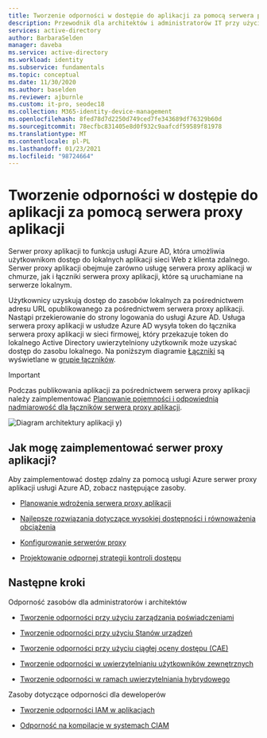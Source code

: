 ```yaml
---
title: Tworzenie odporności w dostępie do aplikacji za pomocą serwera proxy aplikacji
description: Przewodnik dla architektów i administratorów IT przy użyciu serwera proxy aplikacji w celu odpornego dostępu do aplikacji lokalnych
services: active-directory
author: BarbaraSelden
manager: daveba
ms.service: active-directory
ms.workload: identity
ms.subservice: fundamentals
ms.topic: conceptual
ms.date: 11/30/2020
ms.author: baselden
ms.reviewer: ajburnle
ms.custom: it-pro, seodec18
ms.collection: M365-identity-device-management
ms.openlocfilehash: 8fed78d7d2250d749ced7fe343689df76329b60d
ms.sourcegitcommit: 78ecfbc831405e8d0f932c9aafcdf59589f81978
ms.translationtype: MT
ms.contentlocale: pl-PL
ms.lasthandoff: 01/23/2021
ms.locfileid: "98724664"
---
```

# <a name="build-resilience-in-application-access-with-application-proxy"></a>Tworzenie odporności w dostępie do aplikacji za pomocą serwera proxy aplikacji

Serwer proxy aplikacji to funkcja usługi Azure AD, która umożliwia użytkownikom dostęp do lokalnych aplikacji sieci Web z klienta zdalnego. Serwer proxy aplikacji obejmuje zarówno usługę serwera proxy aplikacji w chmurze, jak i łączniki serwera proxy aplikacji, które są uruchamiane na serwerze lokalnym. 

Użytkownicy uzyskują dostęp do zasobów lokalnych za pośrednictwem adresu URL opublikowanego za pośrednictwem serwera proxy aplikacji. Nastąpi przekierowanie do strony logowania do usługi Azure AD. Usługa serwera proxy aplikacji w usłudze Azure AD wysyła token do łącznika serwera proxy aplikacji w sieci firmowej, który przekazuje token do lokalnego Active Directory uwierzytelniony użytkownik może uzyskać dostęp do zasobu lokalnego. Na poniższym diagramie [Łączniki](../manage-apps/application-proxy-connectors.md) są wyświetlane w [grupie łączników](../manage-apps/application-proxy-connector-groups.md).

> [!IMPORTANT]
> Podczas publikowania aplikacji za pośrednictwem serwera proxy aplikacji należy zaimplementować [Planowanie pojemności i odpowiednią nadmiarowość dla łączników serwera proxy aplikacji](../manage-apps/application-proxy-connectors.md#capacity-planning).

![Diagram architektury aplikacji y](./media/resilience-on-prem-access/admin-resilience-app-proxy.png))

## <a name="how-do-i-implement-application-proxy"></a>Jak mogę zaimplementować serwer proxy aplikacji?

Aby zaimplementować dostęp zdalny za pomocą usługi Azure serwer proxy aplikacji usługi Azure AD, zobacz następujące zasoby.

* [Planowanie wdrożenia serwera proxy aplikacji](../manage-apps/application-proxy-deployment-plan.md)

* [Najlepsze rozwiązania dotyczące wysokiej dostępności i równoważenia obciążenia](../manage-apps/application-proxy-high-availability-load-balancing.md)

* [Konfigurowanie serwerów proxy](../manage-apps/application-proxy-configure-connectors-with-proxy-servers.md)

* [Projektowanie odpornej strategii kontroli dostępu](../authentication/concept-resilient-controls.md)

## <a name="next-steps"></a>Następne kroki
Odporność zasobów dla administratorów i architektów
 
* [Tworzenie odporności przy użyciu zarządzania poświadczeniami](resilience-in-credentials.md)

* [Tworzenie odporności przy użyciu Stanów urządzeń](resilience-with-device-states.md)

* [Tworzenie odporności przy użyciu ciągłej oceny dostępu (CAE)](resilience-with-continuous-access-evaluation.md)

* [Tworzenie odporności w uwierzytelnianiu użytkowników zewnętrznych](resilience-b2b-authentication.md)

* [Tworzenie odporności w ramach uwierzytelniania hybrydowego](resilience-in-hybrid.md)

Zasoby dotyczące odporności dla deweloperów

* [Tworzenie odporności IAM w aplikacjach](resilience-app-development-overview.md)

* [Odporność na kompilacje w systemach CIAM](resilience-b2c.md)